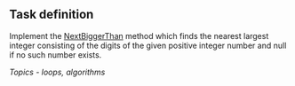 ## Task definition ##

Implement the [NextBiggerThan](NextBiggerTask/NumberExtension.cs#L15) method which finds the nearest largest integer consisting of the digits of the given positive integer number and null if no such number exists.

*Topics - loops, algorithms*